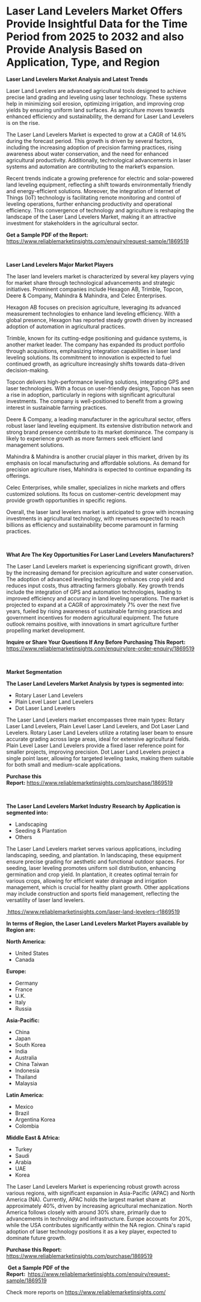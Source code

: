 <p><h1>Laser Land Levelers Market Offers Provide Insightful Data for the Time Period from 2025 to 2032 and also Provide Analysis Based on Application, Type, and Region</h1></p><p><strong>Laser Land Levelers Market Analysis and Latest Trends</strong></p>
<p><p>Laser Land Levelers are advanced agricultural tools designed to achieve precise land grading and leveling using laser technology. These systems help in minimizing soil erosion, optimizing irrigation, and improving crop yields by ensuring uniform land surfaces. As agriculture moves towards enhanced efficiency and sustainability, the demand for Laser Land Levelers is on the rise.</p><p>The Laser Land Levelers Market is expected to grow at a CAGR of 14.6% during the forecast period. This growth is driven by several factors, including the increasing adoption of precision farming practices, rising awareness about water conservation, and the need for enhanced agricultural productivity. Additionally, technological advancements in laser systems and automation are contributing to the market’s expansion.</p><p>Recent trends indicate a growing preference for electric and solar-powered land leveling equipment, reflecting a shift towards environmentally friendly and energy-efficient solutions. Moreover, the integration of Internet of Things (IoT) technology is facilitating remote monitoring and control of leveling operations, further enhancing productivity and operational efficiency. This convergence of technology and agriculture is reshaping the landscape of the Laser Land Levelers Market, making it an attractive investment for stakeholders in the agricultural sector.</p></p>
<p><strong>Get a Sample PDF of the Report:&nbsp;</strong> <a href="https://www.reliablemarketinsights.com/enquiry/request-sample/1869519?utm_campaign=2449&utm_medium=2&utm_source=Github&utm_content=ia&utm_term=16022025&utm_id=laser-land-levelers">https://www.reliablemarketinsights.com/enquiry/request-sample/1869519</a></p>
<p>&nbsp;</p>
<p><strong>Laser Land Levelers Major Market Players</strong></p>
<p><p>The laser land levelers market is characterized by several key players vying for market share through technological advancements and strategic initiatives. Prominent companies include Hexagon AB, Trimble, Topcon, Deere & Company, Mahindra & Mahindra, and Celec Enterprises.</p><p>Hexagon AB focuses on precision agriculture, leveraging its advanced measurement technologies to enhance land leveling efficiency. With a global presence, Hexagon has reported steady growth driven by increased adoption of automation in agricultural practices.</p><p>Trimble, known for its cutting-edge positioning and guidance systems, is another market leader. The company has expanded its product portfolio through acquisitions, emphasizing integration capabilities in laser land leveling solutions. Its commitment to innovation is expected to fuel continued growth, as agriculture increasingly shifts towards data-driven decision-making.</p><p>Topcon delivers high-performance leveling solutions, integrating GPS and laser technologies. With a focus on user-friendly designs, Topcon has seen a rise in adoption, particularly in regions with significant agricultural investments. The company is well-positioned to benefit from a growing interest in sustainable farming practices.</p><p>Deere & Company, a leading manufacturer in the agricultural sector, offers robust laser land leveling equipment. Its extensive distribution network and strong brand presence contribute to its market dominance. The company is likely to experience growth as more farmers seek efficient land management solutions.</p><p>Mahindra & Mahindra is another crucial player in this market, driven by its emphasis on local manufacturing and affordable solutions. As demand for precision agriculture rises, Mahindra is expected to continue expanding its offerings.</p><p>Celec Enterprises, while smaller, specializes in niche markets and offers customized solutions. Its focus on customer-centric development may provide growth opportunities in specific regions.</p><p>Overall, the laser land levelers market is anticipated to grow with increasing investments in agricultural technology, with revenues expected to reach billions as efficiency and sustainability become paramount in farming practices.</p></p>
<p>&nbsp;</p>
<p><strong>What Are The Key Opportunities For Laser Land Levelers Manufacturers?</strong></p>
<p><p>The Laser Land Levelers market is experiencing significant growth, driven by the increasing demand for precision agriculture and water conservation. The adoption of advanced leveling technology enhances crop yield and reduces input costs, thus attracting farmers globally. Key growth trends include the integration of GPS and automation technologies, leading to improved efficiency and accuracy in land leveling operations. The market is projected to expand at a CAGR of approximately 7% over the next five years, fueled by rising awareness of sustainable farming practices and government incentives for modern agricultural equipment. The future outlook remains positive, with innovations in smart agriculture further propelling market development.</p></p>
<p><strong>Inquire or Share Your Questions If Any Before Purchasing This Report:</strong> <a href="https://www.reliablemarketinsights.com/enquiry/pre-order-enquiry/1869519?utm_campaign=2449&utm_medium=2&utm_source=Github&utm_content=ia&utm_term=16022025&utm_id=laser-land-levelers">https://www.reliablemarketinsights.com/enquiry/pre-order-enquiry/1869519</a></p>
<p>&nbsp;</p>
<p><strong>Market Segmentation</strong></p>
<p><strong>The Laser Land Levelers Market Analysis by types is segmented into:</strong></p>
<p><ul><li>Rotary Laser Land Levelers</li><li>Plain Level Laser Land Levelers</li><li>Dot Laser Land Levelers</li></ul></p>
<p><p>The Laser Land Levelers market encompasses three main types: Rotary Laser Land Levelers, Plain Level Laser Land Levelers, and Dot Laser Land Levelers. Rotary Laser Land Levelers utilize a rotating laser beam to ensure accurate grading across large areas, ideal for extensive agricultural fields. Plain Level Laser Land Levelers provide a fixed laser reference point for smaller projects, improving precision. Dot Laser Land Levelers project a single point laser, allowing for targeted leveling tasks, making them suitable for both small and medium-scale applications.</p></p>
<p><strong>Purchase this Report:&nbsp;</strong><a href="https://www.reliablemarketinsights.com/purchase/1869519?utm_campaign=2449&utm_medium=2&utm_source=Github&utm_content=ia&utm_term=16022025&utm_id=laser-land-levelers">https://www.reliablemarketinsights.com/purchase/1869519</a></p>
<p>&nbsp;</p>
<p><strong>The Laser Land Levelers Market Industry Research by Application is segmented into:</strong></p>
<p><ul><li>Landscaping</li><li>Seeding & Plantation</li><li>Others</li></ul></p>
<p><p>The Laser Land Levelers market serves various applications, including landscaping, seeding, and plantation. In landscaping, these equipment ensure precise grading for aesthetic and functional outdoor spaces. For seeding, laser leveling promotes uniform soil distribution, enhancing germination and crop yield. In plantation, it creates optimal terrain for various crops, allowing for efficient water drainage and irrigation management, which is crucial for healthy plant growth. Other applications may include construction and sports field management, reflecting the versatility of laser land levelers.</p></p>
<p><a href="https://www.reliablemarketinsights.com/laser-land-levelers-r1869519?utm_campaign=2449&utm_medium=2&utm_source=Github&utm_content=ia&utm_term=16022025&utm_id=laser-land-levelers">&nbsp;https://www.reliablemarketinsights.com/laser-land-levelers-r1869519</a></p>
<p><strong>In terms of Region, the Laser Land Levelers Market Players available by Region are:</strong></p>
<p>
    <p> <strong> North America: </strong>
        <ul>
            <li>United States</li>
            <li>Canada</li>
        </ul>
        </p> 
    <p> <strong> Europe: </strong>
        <ul>
            <li>Germany</li>
            <li>France</li>
            <li>U.K.</li>
            <li>Italy</li>
            <li>Russia</li>
        </ul>
        </p> 
    <p> <strong> Asia-Pacific: </strong>
        <ul>
            <li>China</li>
            <li>Japan</li>
            <li>South Korea</li>
            <li>India</li>
            <li>Australia</li>
            <li>China Taiwan</li>
            <li>Indonesia</li>
            <li>Thailand</li>
            <li>Malaysia</li>
        </ul>
        </p> 
    <p> <strong> Latin America: </strong>
        <ul>
            <li>Mexico</li>
            <li>Brazil</li>
            <li>Argentina Korea</li>
            <li>Colombia</li>
        </ul>
        </p> 
    <p> <strong> Middle East & Africa: </strong>
        <ul>
            <li>Turkey</li>
            <li>Saudi</li>
            <li>Arabia</li>
            <li>UAE</li>
            <li>Korea</li>
        </ul>
    </p>
    </p>
<p><p>The Laser Land Levelers Market is experiencing robust growth across various regions, with significant expansion in Asia-Pacific (APAC) and North America (NA). Currently, APAC holds the largest market share at approximately 40%, driven by increasing agricultural mechanization. North America follows closely with around 30% share, primarily due to advancements in technology and infrastructure. Europe accounts for 20%, while the USA contributes significantly within the NA region. China's rapid adoption of laser technology positions it as a key player, expected to dominate future growth.</p></p>
<p><strong>Purchase this Report: </strong><a href="https://www.reliablemarketinsights.com/purchase/1869519?utm_campaign=2449&utm_medium=2&utm_source=Github&utm_content=ia&utm_term=16022025&utm_id=laser-land-levelers">https://www.reliablemarketinsights.com/purchase/1869519</a></p>
<p>&nbsp;<strong>Get a Sample PDF of the Report:&nbsp;&nbsp;</strong><a href="https://www.reliablemarketinsights.com/enquiry/request-sample/1869519?utm_campaign=2449&utm_medium=2&utm_source=Github&utm_content=ia&utm_term=16022025&utm_id=laser-land-levelers">https://www.reliablemarketinsights.com/enquiry/request-sample/1869519</a></p>
<p><strong></strong></p>
<p>Check more reports on <a href="https://www.reliablemarketinsights.com/?utm_campaign=2449&utm_medium=2&utm_source=Github&utm_content=ia&utm_term=16022025&utm_id=laser-land-levelers">https://www.reliablemarketinsights.com/</a></p>